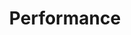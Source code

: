 ---
title: "Performance"
links:
- title: "Java Performance Tuning"
  link: "http://www.javaperformancetuning.com"
- title: "HotSpot JVM Performance Tuning Guidelines"
  link: "https://ionutbalosin.com/2020/01/hotspot-jvm-performance-tuning-guidelines/"
- title: "Tricks of the Trade: Tuning JVM Memory for Large-scale Services"
  link: "https://eng.uber.com/jvm-tuning-garbage-collection/"
- title: "Using JDK 9 Memory Order Modes"
  link: "http://gee.cs.oswego.edu/dl/html/j9mm.html"
- title: "JaCoLine - Java Command Line Inspector"
  link: "https://jacoline.dev/inspect"
- title: "Why does my Java process consume more memory than Xmx?"
  link: "https://plumbr.io/blog/memory-leaks/why-does-my-java-process-consume-more-memory-than-xmx"
- title: "Large pages and Java"
  link: "https://kstefanj.github.io/2021/05/19/large-pages-and-java.html"
- title: "Renaissance Suite: A modern benchmark suite for the JVM"
  link: "https://renaissance.dev"
- title: "Containerize your Java applications"
  link: "https://learn.microsoft.com/en-us/azure/developer/java/containers/overview"
---